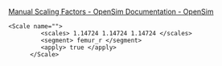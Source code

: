 [Manual Scaling Factors - OpenSim Documentation - OpenSim](https://opensimconfluence.atlassian.net/wiki/spaces/OpenSim/pages/53090007/Manual+Scaling+Factors)
```
<Scale name=""> 
         <scales> 1.14724 1.14724 1.14724 </scales> 
         <segment> femur_r </segment> 
         <apply> true </apply> 
      </Scale> 
```